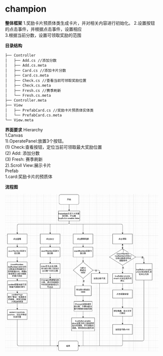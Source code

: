 # champion

**整体框架**
1.奖励卡片预质体类生成卡片，并对相关内容进行初始化。
2.设置按钮的点击事件，并根据点击事件，设置相应  
3.根据当前分数，设置可领取奖励的范围  
 
 **目录结构**        
 ```
├── Controller  
│   ├── Add.cs //添加分数  
│   ├── Add.cs.meta  
│   ├── Card.cs //添加卡片分数  
│   ├── Card.cs.meta  
│   ├── Check.cs //查看当前可领取奖励位置  
│   ├── Check.cs.meta  
│   ├── Fresh.cs //赛季刷新  
│   └── Fresh.cs.meta  
├── Controller.meta  
├── View  
│   ├── PrefabCard.cs //奖励卡片预质体实体类  
│   └── PrefabCard.cs.meta  
└── View.meta  
```
**界面要求**
  Hierarchy  
   1.Canvas  
     1).OperatePanel:放置3个按钮。  
        (1) Check:查看按钮，定位当前可领取最大奖励位置  
        (2) Add: 添加分数  
        (3) Fresh: 赛季刷新  
     2).Scroll View:展示卡片  
  Prefab  
   1.card:奖励卡片的预质体  
   
**流程图**  

![image](https://github.com/89trillion-songzhiheng/champion/blob/main/Picture/NewChamp.png)
